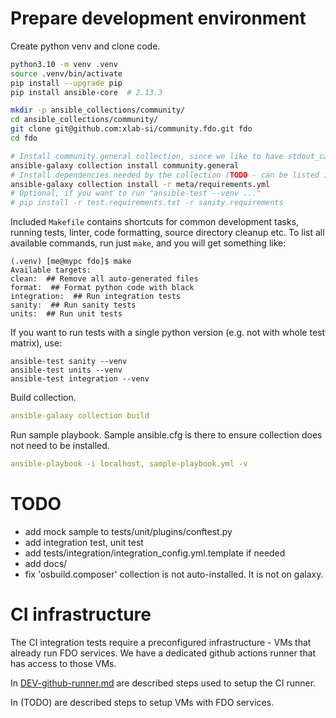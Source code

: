 # Prepare development environment

Create python venv and clone code.

```bash
python3.10 -m venv .venv
source .venv/bin/activate
pip install --upgrade pip
pip install ansible-core  # 2.13.3

mkdir -p ansible_collections/community/
cd ansible_collections/community/
git clone git@github.com:xlab-si/community.fdo.git fdo
cd fdo

# Install community.general collection, since we like to have stdout_callback=community.general.yaml in ansible.cfg
ansible-galaxy collection install community.general
# Install dependencies needed by the collection (TODO - can be listed in galaxy.yml?)
ansible-galaxy collection install -r meta/requirements.yml
# Optional, if you want to run "ansible-test --venv ..."
# pip install -r test.requirements.txt -r sanity.requirements
```

Included `Makefile` contains shortcuts for common development tasks,
running tests, linter, code formatting, source directory cleanup etc.
To list all available commands, run just `make`, and you will get something like:

```
(.venv) [me@mypc fdo]$ make
Available targets:
clean:  ## Remove all auto-generated files
format:  ## Format python code with black
integration:  ## Run integration tests
sanity:  ## Run sanity tests
units:  ## Run unit tests
```

If you want to run tests with a single python version (e.g. not with whole test matrix), use:

```
ansible-test sanity --venv
ansible-test units --venv
ansible-test integration --venv
```

Build collection.

```yaml
ansible-galaxy collection build
```

Run sample playbook.
Sample ansible.cfg is there to ensure collection does not need to be installed.

```yaml
ansible-playbook -i localhost, sample-playbook.yml -v
```

# TODO
- add mock sample to tests/unit/plugins/conftest.py
- add integration test, unit test
- add tests/integration/integration_config.yml.template if needed
- add docs/
- fix 'osbuild.composer' collection is not auto-installed. It is not on galaxy.

# CI infrastructure

The CI integration tests require a preconfigured infrastructure -
VMs that already run FDO services.
We have a dedicated github actions runner that has access to those VMs.

In [DEV-github-runner.md](DEV-github-runner.md) are described steps used to setup the CI runner.

In (TODO) are described steps to setup VMs with FDO services.
